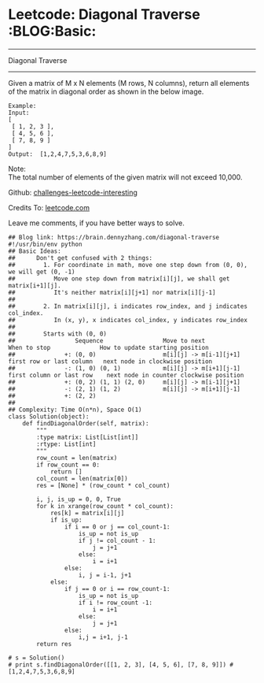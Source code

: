 # Leetcode: Diagonal Traverse     :BLOG:Basic:


---

Diagonal Traverse  

---

Given a matrix of M x N elements (M rows, N columns), return all elements of the matrix in diagonal order as shown in the below image.  

    Example:
    Input:
    [
     [ 1, 2, 3 ],
     [ 4, 5, 6 ],
     [ 7, 8, 9 ]
    ]
    Output:  [1,2,4,7,5,3,6,8,9]

Note:  
The total number of elements of the given matrix will not exceed 10,000.  

Github: [challenges-leetcode-interesting](https://github.com/DennyZhang/challenges-leetcode-interesting/tree/master/diagonal-traverse)  

Credits To: [leetcode.com](https://leetcode.com/problems/diagonal-traverse/description/)  

Leave me comments, if you have better ways to solve.  

    ## Blog link: https://brain.dennyzhang.com/diagonal-traverse
    #!/usr/bin/env python
    ## Basic Ideas:
    ##      Don't get confused with 2 things:
    ##        1. For coordinate in math, move one step down from (0, 0), we will get (0, -1)
    ##           Move one step down from matrix[i][j], we shall get matrix[i+1][j].
    ##           It's neither matrix[i][j+1] nor matrix[i][j-1]
    ##
    ##        2. In matrix[i][j], i indicates row_index, and j indicates col_index.
    ##           In (x, y), x indicates col_index, y indicates row_index
    ##
    ##        Starts with (0, 0)
    ##                 Sequence                 Move to next               When to stop              How to update starting position
    ##              +: (0, 0)                   m[i][j] -> m[i-1][j+1]    first row or last column   next node in clockwise position
    ##              -: (1, 0) (0, 1)            m[i][j] -> m[i+1][j-1]    first column or last row    next node in counter clockwise position
    ##              +: (0, 2) (1, 1) (2, 0)     m[i][j] -> m[i-1][j+1]
    ##              -: (2, 1) (1, 2)            m[i][j] -> m[i+1][j-1]
    ##              +: (2, 2)                   
    ##
    ## Complexity: Time O(n*n), Space O(1)
    class Solution(object):
        def findDiagonalOrder(self, matrix):
            """
            :type matrix: List[List[int]]
            :rtype: List[int]
            """
            row_count = len(matrix)
            if row_count == 0:
                return []
            col_count = len(matrix[0])
            res = [None] * (row_count * col_count)
    
            i, j, is_up = 0, 0, True
            for k in xrange(row_count * col_count):
                res[k] = matrix[i][j]
                if is_up:
                    if i == 0 or j == col_count-1:
                        is_up = not is_up
                        if j != col_count - 1:
                            j = j+1
                        else:
                            i = i+1
                    else:
                        i, j = i-1, j+1
                else:
                    if j == 0 or i == row_count-1:
                        is_up = not is_up
                        if i != row_count -1:
                            i = i+1
                        else:
                            j = j+1
                    else:
                        i,j = i+1, j-1
            return res
    
    # s = Solution()
    # print s.findDiagonalOrder([[1, 2, 3], [4, 5, 6], [7, 8, 9]]) #[1,2,4,7,5,3,6,8,9]